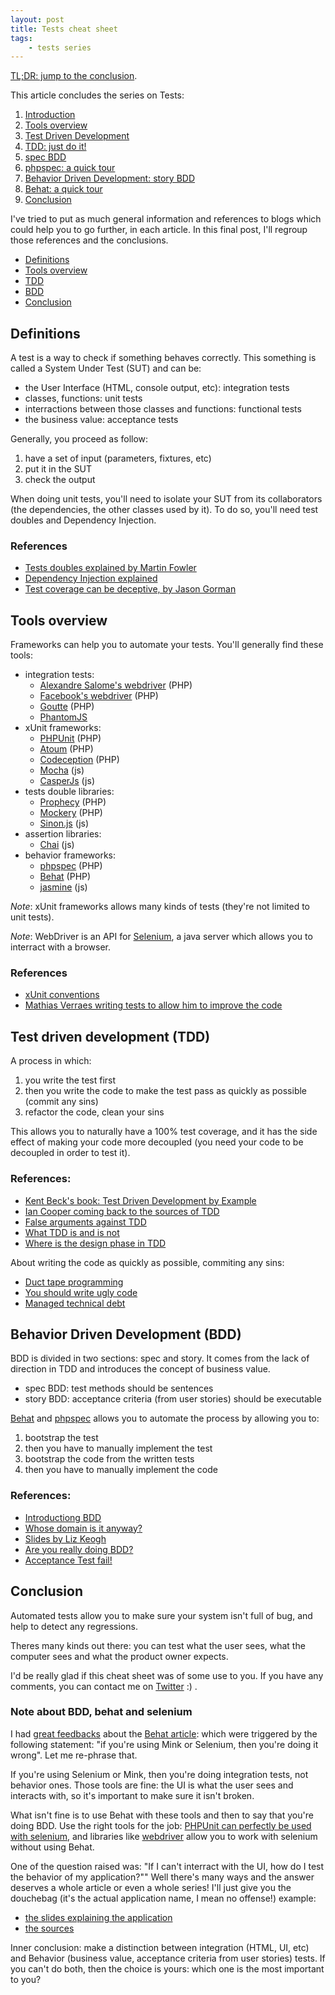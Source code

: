 ```yaml
---
layout: post
title: Tests cheat sheet
tags:
    - tests series
---
```


[TL;DR: jump to the conclusion](#conclusion).

This article concludes the series on Tests:

1. [Introduction](/2014/02/05/tests-introduction.html)
2. [Tools overview](/2014/02/12/tests-tools-overview.html)
3. [Test Driven Development](/2014/02/19/test-driven-development.html)
4. [TDD: just do it!](/2014/02/26/tdd-just-do-it.html)
5. [spec BDD](/2014/03/05/spec-bdd.html)
6. [phpspec: a quick tour](/2014/03/11/phpspec-quick-tour.html)
7. [Behavior Driven Development: story BDD](/2014/03/19/behavior-driven-development-story-bdd.html)
8. [Behat: a quick tour](/2014/03/26/behat-quick-tour.html)
9. [Conclusion](/2014/04/02/tests-cheat-sheet.html)

I've tried to put as much general information and references to blogs which
could help you to go further, in each article. In this final post, I'll regroup
those references and the conclusions.

* [Definitions](#definitions)
* [Tools overview](#tools-overview)
* [TDD](#test-driven-development-tdd)
* [BDD](#behavior-driven-development-bdd)
* [Conclusion](#conclusion)

## Definitions

A test is a way to check if something behaves correctly. This something is
called a System Under Test (SUT) and can be:

* the User Interface (HTML, console output, etc): integration tests
* classes, functions: unit tests
* interractions between those classes and functions: functional tests
* the business value: acceptance tests

Generally, you proceed as follow:

1. have a set of input (parameters, fixtures, etc)
2. put it in the SUT
3. check the output

When doing unit tests, you'll need to isolate your SUT from its collaborators
(the dependencies, the other classes used by it). To do so, you'll need test
doubles and Dependency Injection.

### References

* [Tests doubles explained by Martin Fowler](http://martinfowler.com/articles/mocksArentStubs.html)
* [Dependency Injection explained](/2014/01/22/ioc-di-and-service-locator.html)
* [Test coverage can be deceptive, by Jason Gorman](http://codemanship.co.uk/parlezuml/blog/?postid=1202)

## Tools overview

Frameworks can help you to automate your tests. You'll generally find these
tools:

* integration tests:
    * [Alexandre Salome's webdriver](https://github.com/alexandresalome/php-webdriver) (PHP)
    * [Facebook's webdriver](https://github.com/facebook/php-webdriver) (PHP)
    * [Goutte](https://github.com/fabpot/goutte) (PHP)
    * [PhantomJS](http://phantomjs.org/)
* xUnit frameworks:
    * [PHPUnit](http://phpunit.de/) (PHP)
    * [Atoum](https://github.com/atoum/) (PHP)
    * [Codeception](http://codeception.com/) (PHP)
    * [Mocha](http://visionmedia.github.io/mocha/) (js)
    * [CasperJs](http://casperjs.org/) (js)
* tests double libraries:
    * [Prophecy](https://github.com/phpspec/prophecy) (PHP)
    * [Mockery](https://github.com/padraic/mockery) (PHP)
    * [Sinon.js](http://sinonjs.org/) (js)
* assertion libraries:
    * [Chai](http://chaijs.com/) (js)
* behavior frameworks:
    * [phpspec](http://www.phpspec.net/) (PHP)
    * [Behat](http://behat.org/) (PHP)
    * [jasmine](http://jasmine.github.io/2.0/introduction.html) (js)

*Note*: xUnit frameworks allows many kinds of tests (they're not limited to unit
tests).

*Note*: WebDriver is an API for [Selenium](http://docs.seleniumhq.org/), a java
server which allows you to interract with a browser.

### References

* [xUnit conventions](http://www.xprogramming.com/testfram.htm)
* [Mathias Verraes writing tests to allow him to improve the code](http://verraes.net/2013/09/extract-till-you-drop/)

## Test driven development (TDD)

A process in which:

1. you write the test first
2. then you write the code to make the test pass as quickly as possible (commit any sins)
3. refactor the code, clean your sins

This allows you to naturally have a 100% test coverage, and it has the side
effect of making your code more decoupled (you need your code to be decoupled in
order to test it).

### References:

* [Kent Beck's book: Test Driven Development by Example](http://en.wikipedia.org/wiki/Test-Driven_Development_by_Example)
* [Ian Cooper coming back to the sources of TDD](http://vimeo.com/68375232)
* [False arguments against TDD](http://codemanship.co.uk/parlezuml/blog/?postid=1170)
* [What TDD is and is not](http://www.daedtech.com/what-tdd-is-and-is-not)
* [Where is the design phase in TDD](http://blog.8thlight.com/uncle-bob/2014/03/11/when-to-think.html)

About writing the code as quickly as possible, commiting any sins:

* [Duct tape programming](http://www.joelonsoftware.com/items/2009/09/23.html)
* [You should write ugly code](http://redotheweb.com/2013/06/04/you-should-write-ugly-code.html)
* [Managed technical debt](http://verraes.net/2013/07/managed-technical-debt/)

## Behavior Driven Development (BDD)

BDD is divided in two sections: spec and story. It comes from the lack of
direction in TDD and introduces the concept of business value.

* spec BDD: test methods should be sentences
* story BDD: acceptance criteria (from user stories) should be executable

[Behat](http://behat.org/) and [phpspec](http://www.phpspec.net/) allows you to
automate the process by allowing you to:

1. bootstrap the test
2. then you have to manually implement the test
3. bootstrap the code from the written tests
4. then you have to manually implement the code

### References:

* [Introductiong BDD](http://dannorth.net/introducing-bdd/)
* [Whose domain is it anyway?](http://dannorth.net/2011/01/31/whose-domain-is-it-anyway/)
* [Slides by Liz Keogh](http://www.slideshare.net/lunivore/behavior-driven-development-11754474)
* [Are you really doing BDD?](http://www.wekeroad.com/2013/08/28/how-behavioral-is-your-bdd/)
* [Acceptance Test fail!](http://ht.ly/pfNW5)

## Conclusion

Automated tests allow you to make sure your system isn't full of bug, and help
to detect any regressions.

Theres many kinds out there: you can test what the user sees, what the computer
sees and what the product owner expects.

I'd be really glad if this cheat sheet was of some use to you. If you have any
comments, you can contact me on [Twitter](https://twitter.com/epiloic) :) .

### Note about BDD, behat and selenium

I had [great feedbacks](https://twitter.com/epiloic/status/449280860236570625)
about the [Behat article](/2014/03/26/behat-quick-tour.html):
which were triggered by the following statement: "if you're using Mink
or Selenium, then you're doing it wrong". Let me re-phrase that.

If you're using Selenium or Mink, then you're doing integration tests, not
behavior ones. Those tools are fine: the UI is what the user sees and interacts
with, so it's important to make sure it isn't broken.

What isn't fine is to use Behat with these tools and then to say that you're
doing BDD. Use the right tools for the job:
[PHPUnit can perfectly be used with selenium](http://phpunit.de/manual/3.7/en/selenium.html),
and libraries like [webdriver](https://github.com/alexandresalome/php-webdriver)
allow you to work with selenium without using Behat.

One of the question raised was: "If I can't interract with the UI, how do I test
the behavior of my application?"" Well there's many ways and the answer deserves
a whole article or even a whole series! I'll just give you the douchebag (it's
the actual application name, I mean no offense!) example:

* [the slides explaining the application](https://speakerdeck.com/igorw/silex-an-implementation-detail)
* [the sources](https://github.com/igorw/doucheswag/)

Inner conclusion: make a distinction between integration (HTML, UI, etc) and
Behavior (business value, acceptance criteria from user stories) tests.
If you can't do both, then the choice is yours: which one is the most important
to you?
